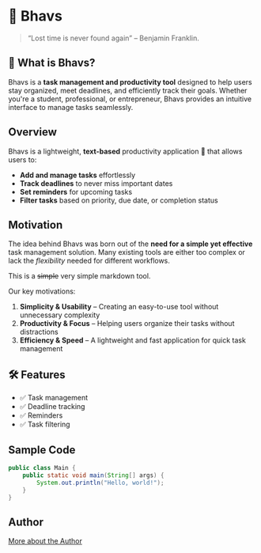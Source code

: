 # 🚀 Bhavs  

> “Lost time is never found again” – Benjamin Franklin.  

## 📌 What is Bhavs?  
Bhavs is a **task management and productivity tool** designed to help users stay organized, meet deadlines, and efficiently track their goals. Whether you're a student, professional, or entrepreneur, Bhavs provides an intuitive interface to manage tasks seamlessly.  

## Overview  
Bhavs is a lightweight, **text-based** productivity application 🚀 that allows users to:  
- **Add and manage tasks** effortlessly  
- **Track deadlines** to never miss important dates  
- **Set reminders** for upcoming tasks  
- **Filter tasks** based on priority, due date, or completion status  

## Motivation  
The idea behind Bhavs was born out of the **need for a simple yet effective** task management solution. Many existing tools are either too complex or lack the *flexibility* needed for different workflows.  

This is a ~~simple~~ very simple markdown tool.  

Our key motivations:  
1. **Simplicity & Usability** – Creating an easy-to-use tool without unnecessary complexity  
2. **Productivity & Focus** – Helping users organize their tasks without distractions  
3. **Efficiency & Speed** – A lightweight and fast application for quick task management  

## 🛠 Features  
- ✅ Task management  
- ✅ Deadline tracking  
- ✅ Reminders  
- ✅ Task filtering  

## Sample Code  
```java
public class Main {
    public static void main(String[] args) {
        System.out.println("Hello, world!");
    }
}
```

## Author

[More about the Author](https://github.com/bhavinaa)

